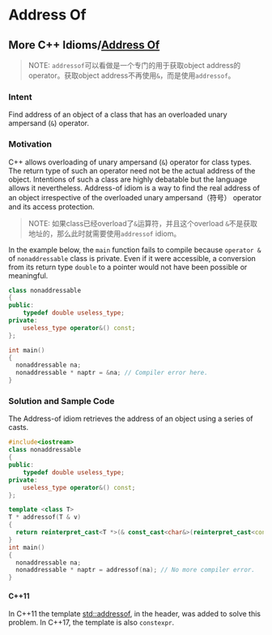# Address Of



## More C++ Idioms/[Address Of](https://en.wikibooks.org/wiki/More_C%2B%2B_Idioms/Address_Of)

> NOTE: `addressof`可以看做是一个专门的用于获取object address的operator。获取object address不再使用`&`，而是使用`addressof`。

### Intent

Find address of an object of a class that has an overloaded unary ampersand (`&`) operator.

### Motivation

C++ allows overloading of unary ampersand (`&`) operator for class types. The return type of such an operator need not be the actual address of the object. Intentions of such a class are highly debatable but the language allows it nevertheless. Address-of idiom is a way to find the real address of an object irrespective of the overloaded unary ampersand（符号） operator and its access protection.

> NOTE: 如果class已经overload了`&`运算符，并且这个overload `&`不是获取地址的，那么此时就需要使用`addressof` idiom。

In the example below, the `main` function fails to compile because `operator &` of `nonaddressable` class is private. Even if it were accessible, a conversion from its return type `double` to a pointer would not have been possible or meaningful.

```c++
class nonaddressable 
{
public:
    typedef double useless_type;
private:
    useless_type operator&() const;
};

int main()
{
  nonaddressable na;
  nonaddressable * naptr = &na; // Compiler error here.
}
```

### Solution and Sample Code

The Address-of idiom retrieves the address of an object using a series of casts.

```c++
#include<iostream>
class nonaddressable 
{
public:
    typedef double useless_type;
private:
    useless_type operator&() const;
};

template <class T>
T * addressof(T & v)
{
  return reinterpret_cast<T *>(& const_cast<char&>(reinterpret_cast<const volatile char &>(v)));
}
int main()
{
  nonaddressable na;
  nonaddressable * naptr = addressof(na); // No more compiler error.
}
```

#### C++11

In C++11 the template [std::addressof](http://en.cppreference.com/w/cpp/memory/addressof), in the <memory> header, was added to solve this problem. In C++17, the template is also `constexpr`.
